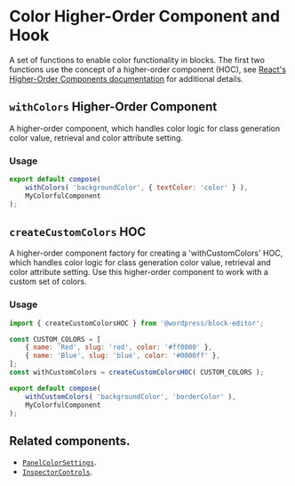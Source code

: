 # Color Higher-Order Component and Hook

A set of functions to enable color functionality in blocks. The first two functions use the concept of a higher-order component (HOC), see [React's Higher-Order Components documentation](https://reactjs.org/docs/higher-order-components.html) for additional details.

## `withColors` Higher-Order Component

A higher-order component, which handles color logic for class generation color value, retrieval and color attribute setting.

### Usage

```jsx
export default compose(
	withColors( 'backgroundColor', { textColor: 'color' } ),
	MyColorfulComponent
);
```

## `createCustomColors` HOC

A higher-order component factory for creating a 'withCustomColors' HOC, which handles color logic for class generation color value, retrieval and color attribute setting. Use this higher-order component to work with a custom set of colors.

### Usage

```jsx
import { createCustomColorsHOC } from '@wordpress/block-editor';

const CUSTOM_COLORS = [
	{ name: 'Red', slug: 'red', color: '#ff0000' },
	{ name: 'Blue', slug: 'blue', color: '#0000ff' },
];
const withCustomColors = createCustomColorsHOC( CUSTOM_COLORS );

export default compose(
	withCustomColors( 'backgroundColor', 'borderColor' ),
	MyColorfulComponent
);
```

## Related components.

-   [`PanelColorSettings`](https://github.com/WordPress/gutenberg/blob/bb00ad891db9937862b16867dcebd2a4d830ea86/packages/block-editor/src/components/panel-color-settings/index.js).
-   [`InspectorControls`](https://github.com/WordPress/gutenberg/blob/bb00ad891db9937862b16867dcebd2a4d830ea86/packages/block-editor/src/components/inspector-controls/README.md).
